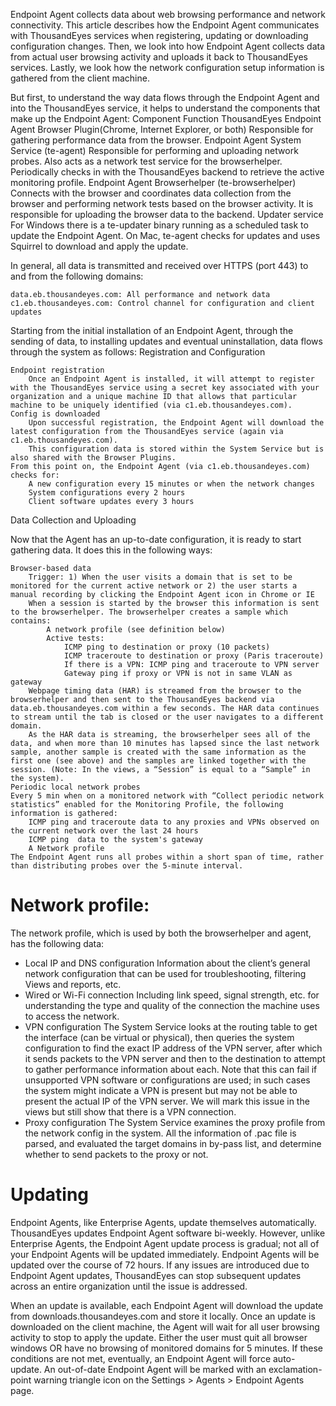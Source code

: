 Endpoint Agent collects data about web browsing performance and network connectivity. This article describes how the Endpoint Agent communicates with ThousandEyes services when registering, updating or downloading configuration changes. Then, we look into how Endpoint Agent collects data from actual user browsing activity and uploads it back to ThousandEyes services. Lastly, we look how the network configuration setup information is gathered from the client machine.

But first, to understand the way data flows through the Endpoint Agent and into the ThousandEyes service, it helps to understand the components that make up the Endpoint Agent:
Component	Function
ThousandEyes Endpoint Agent Browser Plugin(Chrome, Internet Explorer, or both)	Responsible for gathering performance data from the browser.
Endpoint Agent System Service (te-agent)	Responsible for performing and uploading  network probes. Also acts as a network test service for the browserhelper. Periodically  checks in with the ThousandEyes backend to retrieve the active monitoring profile.
Endpoint Agent Browserhelper (te-browserhelper)	Connects with the browser and coordinates data collection from the browser and performing network tests based on the browser activity. It is responsible for uploading the browser data to the backend.
Updater service	For Windows there is a te-updater binary running as a scheduled task to update the Endpoint Agent.
On Mac, te-agent checks for updates and uses Squirrel to download and apply the update.

In general, all data is transmitted and received over HTTPS (port 443) to and from the following domains:

    data.eb.thousandeyes.com: All performance and network data
    c1.eb.thousandeyes.com: Control channel for configuration and client updates

Starting from the initial installation of an Endpoint Agent, through the sending of data, to installing updates and eventual uninstallation, data flows through the system as follows:
Registration and Configuration

    Endpoint registration
        Once an Endpoint Agent is installed, it will attempt to register with the ThousandEyes service using a secret key associated with your organization and a unique machine ID that allows that particular machine to be uniquely identified (via c1.eb.thousandeyes.com).
    Config is downloaded
        Upon successful registration, the Endpoint Agent will download the latest configuration from the ThousandEyes service (again via c1.eb.thousandeyes.com).
        This configuration data is stored within the System Service but is also shared with the Browser Plugins.
    From this point on, the Endpoint Agent (via c1.eb.thousandeyes.com) checks for:
        A new configuration every 15 minutes or when the network changes
        System configurations every 2 hours
        Client software updates every 3 hours

 
Data Collection and Uploading

Now that the Agent has an up-to-date configuration, it is ready to start gathering data. It does this in the following ways:

    Browser-based data
        Trigger: 1) When the user visits a domain that is set to be monitored for the current active network or 2) the user starts a manual recording by clicking the Endpoint Agent icon in Chrome or IE
        When a session is started by the browser this information is sent to the browserhelper. The browserhelper creates a sample which contains:
            A network profile (see definition below)
            Active tests:
                ICMP ping to destination or proxy (10 packets)
                ICMP traceroute to destination or proxy (Paris traceroute)
                If there is a VPN: ICMP ping and traceroute to VPN server
                Gateway ping if proxy or VPN is not in same VLAN as gateway
        Webpage timing data (HAR) is streamed from the browser to the browserhelper and then sent to the ThousandEyes backend via data.eb.thousandeyes.com within a few seconds. The HAR data continues to stream until the tab is closed or the user navigates to a different domain.
        As the HAR data is streaming, the browserhelper sees all of the data, and when more than 10 minutes has lapsed since the last network sample, another sample is created with the same information as the first one (see above) and the samples are linked together with the session. (Note: In the views, a “Session” is equal to a “Sample” in the system).
    Periodic local network probes
    Every 5 min when on a monitored network with “Collect periodic network statistics” enabled for the Monitoring Profile, the following information is gathered:
        ICMP ping and traceroute data to any proxies and VPNs observed on the current network over the last 24 hours
        ICMP ping  data to the system's gateway
        A Network profile
    The Endpoint Agent runs all probes within a short span of time, rather than distributing probes over the 5-minute interval.


# Network profile:

The network profile, which is used by both the browserhelper and agent, has the following data:

* Local IP and DNS configuration
Information about the client’s general network configuration that can be used for troubleshooting, filtering Views and reports, etc.
* Wired or Wi-Fi connection
Including link speed, signal strength, etc. for understanding the type and quality of the connection the machine uses to access the network.
* VPN configuration
The System Service looks at the routing table to get the interface (can be virtual or physical), then queries the system configuration to find the exact IP address of the VPN server, after which it sends packets to the VPN server and then to the destination to attempt to gather performance information about each.
Note that this can fail if unsupported VPN software or configurations are used; in such cases the system might indicate a VPN is present but may not be able to present the actual IP of the VPN server. We will mark this issue in the views but still show that there is a VPN connection.
* Proxy configuration
The System Service examines the proxy profile from the network config in the system. All the information of .pac file is parsed, and evaluated the target domains in by-pass list, and determine whether to send packets to the proxy or not.

# Updating

Endpoint Agents, like Enterprise Agents, update themselves automatically. ThousandEyes updates Endpoint Agent software bi-weekly. However, unlike Enterprise Agents, the Endpoint Agent update process is gradual; not all of your Endpoint Agents will be updated immediately. Endpoint Agents will be updated over the course of 72 hours.  If any issues are introduced due to Endpoint Agent updates, ThousandEyes can stop subsequent updates across an entire organization until the issue is addressed.

When an update is available, each Endpoint Agent will download the update from downloads.thousandeyes.com and store it locally. Once an update is downloaded on the client machine, the Agent will wait for all user browsing activity to stop to apply the update. Either the user must quit all browser windows OR have no browsing of monitored domains for 5 minutes. If these conditions are not met, eventually, an Endpoint Agent will force auto-update.  An out-of-date Endpoint Agent will be marked with an exclamation-point warning triangle icon on the Settings > Agents > Endpoint Agents page.
